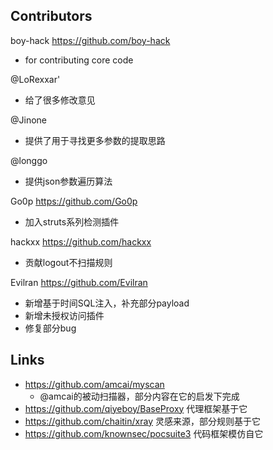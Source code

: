 ## Contributors
boy-hack <https://github.com/boy-hack>
* for contributing core code

@LoRexxar'
* 给了很多修改意见

@Jinone
* 提供了用于寻找更多参数的提取思路

@longgo
* 提供json参数遍历算法

Go0p <https://github.com/Go0p>
* 加入struts系列检测插件

hackxx <https://github.com/hackxx>
* 贡献logout不扫描规则

Evilran <https://github.com/Evilran>
* 新增基于时间SQL注入，补充部分payload
* 新增未授权访问插件
* 修复部分bug

## Links
- https://github.com/amcai/myscan 
    - @amcai的被动扫描器，部分内容在它的启发下完成
- https://github.com/qiyeboy/BaseProxy  代理框架基于它
- https://github.com/chaitin/xray  灵感来源，部分规则基于它
- https://github.com/knownsec/pocsuite3  代码框架模仿自它
